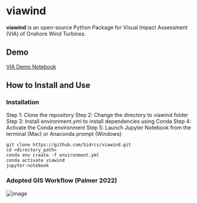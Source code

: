 # viawind
**viawind** is an open-source Python Package for Visual Impact Assessment (VIA) of Onshore Wind Turbines.

## Demo
[VIA Demo Notebook](https://github.com/Sidrcs/viawind/blob/main/VIA_Demo.ipynb)

## How to Install and Use
### Installation
Step 1: Clone the repository
Step 2: Change the directory to viawind folder
Step 3: Install environment.yml to install dependencies using Conda
Step 4: Activate the Conda environment
Step 5: Launch Jupyter Notebook from the terminal (Mac) or Anaconda prompt (Windows)
```
git clone https://github.com/Sidrcs/viawind.git
cd <directory_path>
conda env create -f environment.yml
conda activate viawind
jupyter-notebook
```

### Adopted GIS Workflow (Palmer 2022)
![image](https://github.com/Sidrcs/viawind/assets/91824047/6033897b-e933-4a29-a087-f989a96d9926)

 
